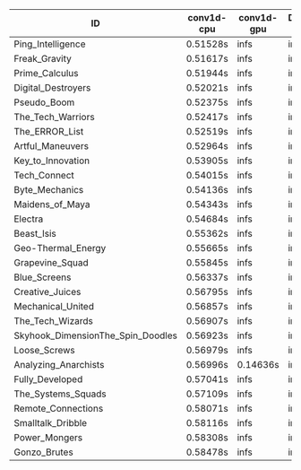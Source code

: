 |ID|conv1d-cpu|conv1d-gpu|DWSPConv2D-gpu|gemm-gpu|avg|
|-|-|-|-|-|-|
|Ping_Intelligence|0.51528s|infs|infs|4.94774s|infs|
|Freak_Gravity|0.51617s|infs|infs|4.91657s|infs|
|Prime_Calculus|0.51944s|infs|infs|4.95918s|infs|
|Digital_Destroyers|0.52021s|infs|infs|4.90285s|infs|
|Pseudo_Boom|0.52375s|infs|infs|4.90928s|infs|
|The_Tech_Warriors|0.52417s|infs|infs|4.90851s|infs|
|The_ERROR_List|0.52519s|infs|infs|4.94287s|infs|
|Artful_Maneuvers|0.52964s|infs|infs|4.97162s|infs|
|Key_to_Innovation|0.53905s|infs|infs|4.90020s|infs|
|Tech_Connect|0.54015s|infs|infs|4.98770s|infs|
|Byte_Mechanics|0.54136s|infs|infs|4.93462s|infs|
|Maidens_of_Maya|0.54343s|infs|infs|4.94808s|infs|
|Electra|0.54684s|infs|infs|4.90117s|infs|
|Beast_Isis|0.55362s|infs|infs|4.94888s|infs|
|Geo-Thermal_Energy|0.55665s|infs|infs|4.95584s|infs|
|Grapevine_Squad|0.55845s|infs|infs|4.99335s|infs|
|Blue_Screens|0.56337s|infs|infs|4.98032s|infs|
|Creative_Juices|0.56795s|infs|infs|4.96605s|infs|
|Mechanical_United|0.56857s|infs|infs|4.95159s|infs|
|The_Tech_Wizards|0.56907s|infs|infs|5.02789s|infs|
|Skyhook_DimensionThe_Spin_Doodles|0.56923s|infs|infs|4.94570s|infs|
|Loose_Screws|0.56979s|infs|infs|4.88687s|infs|
|Analyzing_Anarchists|0.56996s|0.14636s|infs|4.94933s|infs|
|Fully_Developed|0.57041s|infs|infs|4.96596s|infs|
|The_Systems_Squads|0.57109s|infs|infs|4.98671s|infs|
|Remote_Connections|0.58071s|infs|infs|4.93885s|infs|
|Smalltalk_Dribble|0.58116s|infs|infs|4.91411s|infs|
|Power_Mongers|0.58308s|infs|infs|5.01762s|infs|
|Gonzo_Brutes|0.58478s|infs|infs|4.96675s|infs|
